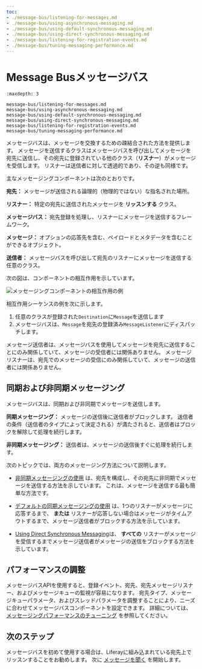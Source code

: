 ```yaml
---
toc:
- ./message-bus/listening-for-messages.md
- ./message-bus/using-asynchronous-messaging.md
- ./message-bus/using-default-synchronous-messaging.md
- ./message-bus/using-direct-synchronous-messaging.md
- ./message-bus/listening-for-registration-events.md
- ./message-bus/tuning-messaging-performance.md
---
```


# Message Busメッセージバス

```{toctree}
:maxdepth: 3

message-bus/listening-for-messages.md
message-bus/using-asynchronous-messaging.md
message-bus/using-default-synchronous-messaging.md
message-bus/using-direct-synchronous-messaging.md
message-bus/listening-for-registration-events.md
message-bus/tuning-messaging-performance.md
```

メッセージバスは、メッセージを交換するための疎結合された方法を提供します。 メッセージを送信するクラスはメッセージバスを呼び出してメッセージを宛先に送信し、その宛先に登録されている他のクラス（**リスナー**）がメッセージを受信します。 リスナーは送信者に対して透過的であり、その逆も同様です。

主なメッセージングコンポーネントは次のとおりです。

**宛先：** メッセージが送信される論理的（物理的ではない）な指名された場所。

**リスナー：** 特定の宛先に送信されたメッセージを **リッスンする** クラス。

**メッセージバス：** 宛先登録を処理し、リスナーにメッセージを送信するフレームワーク。

**メッセージ：** オプションの応答先を含む、ペイロードとメタデータを含むことができるオブジェクト。

**送信者：** メッセージバスを呼び出して宛先のリスナーにメッセージを送信する任意のクラス。

次の図は、コンポーネントの相互作用を示しています。

![メッセージングコンポーネントの相互作用の例](./message-bus/images/01.png)

相互作用シーケンスの例を次に示します。

1. 任意のクラスが登録された`Destination`に`Message`を送信します
1. メッセージバスは、`Message`を宛先の登録済み`MessageListener`にディスパッチします。

メッセージ送信者は、メッセージバスを使用してメッセージを宛先に送信することにのみ関係していて、メッセージの受信者には関係ありません。 メッセージリスナーは、宛先でのメッセージの受信にのみ関係していて、メッセージの送信者には関係ありません。

## 同期および非同期メッセージング

メッセージバスは、同期および非同期でメッセージを送信します。

**同期メッセージング：** メッセージの送信後に送信者がブロックします。 送信者の条件（送信者のタイプによって決定される）が満たされると、送信者はブロックを解除して処理を続行します。

**非同期メッセージング：** 送信者は、メッセージの送信後すぐに処理を続行します。

次のトピックでは、両方のメッセージング方法について説明します。

* [非同期メッセージングの使用](./message-bus/using-asynchronous-messaging.md) は、宛先を構成し、その宛先に非同期でメッセージを送信する方法を示しています。 これは、メッセージを送信する最も簡単な方法です。

* [デフォルトの同期メッセージングの使用](./message-bus/using-default-synchronous-messaging.md) は、1つのリスナーがメッセージに応答するまで、 **または** リスナーが応答しない場合はメッセージがタイムアウトするまで、メッセージ送信者がブロックする方法を示しています。

* [Using Direct Synchronous Messaging](./message-bus/using-default-synchronous-messaging.md)は、 **すべての** リスナーがメッセージを受信するまでメッセージ送信者がメッセージの送信をブロックする方法を示しています。

## パフォーマンスの調整

メッセージバスAPIを使用すると、登録イベント、宛先、宛先メッセージリスナー、およびメッセージキューの監視が容易になります。 宛先タイプ、メッセージキューパラメータ、およびスレッドパラメータを調整することにより、ニーズに合わせてメッセージバスコンポーネントを設定できます。 詳細については、 [メッセージングパフォーマンスのチューニング](./message-bus/tuning-messaging-performance.md) を参照してください。

## 次のステップ

メッセージバスを初めて使用する場合は、Liferayに組み込まれている宛先上でリッスンすることをお勧めします。 次に [メッセージを聞く](./message-bus/listening-for-messages.md) を開始します。
